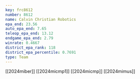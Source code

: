 ```yaml
---
key: frc8612
number: 8612
name: Calvin Christian Robotics
epa_end: 23.56
auto_epa_end: 7.65
teleop_epa_end: 13.12
endgame_epa_end: 2.79
winrate: 0.4667
district_epa_rank: 118
district_epa_percentile: 0.7691
type: Team
---
```

[[2024miber]]
[[2024micmp1]]
[[2024micmp]]
[[2024mimus]]

